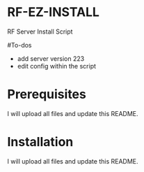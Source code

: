 # RF-EZ-INSTALL
RF Server Install Script

#To-dos
- add server version 223
- edit config within the script

# Prerequisites
I will upload all files and update this README.

# Installation
I will upload all files and update this README.

